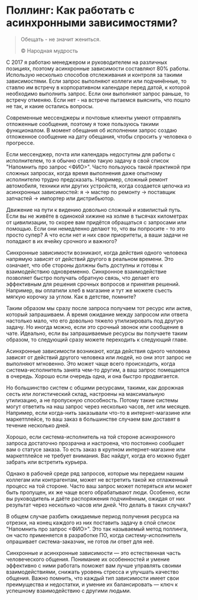 # Поллинг: Как работать с асинхронными зависимостями?

> Обещать - не значит жениться.
>
> ©️ Народная мудрость

С 2017 я работаю менеджером и руководителем на различных позициях, поэтому асинхронные зависимости составляют 80% работы. Использую несколько способов отслеживания и контроля за такими зависимостями. Если запрос выполняют коллеги или подчинённые, то ставлю им встречу в корпоративном календаре перед датой, к которой необходимо выполнить запрос. Если они выполняют запрос раньше, то встречу отменяю. Если нет - на встрече пытаемся выяснить, что пошло не так, и какие остались вопросы.

Современные мессенджеры и почтовые клиенты умеют отправлять отложенные сообщения, поэтому я тоже пользуюсь такими функционалом. В момент обещания об исполнении запрос создаю отложенное сообщение на дату обещания, чтобы спросить у человека о прогрессе.

Если мессенджер, почта или календарь недоступны для работы с исполнителем, то я обычно ставлю такую задачу в свой список "Напомнить про запрос <ФИО>". Часто пользуюсь такой практикой при сложных запросах, когда время выполнения даже опытному исполнителю трудно предсказать. Например, сложный ремонт автомобиля, техники или других устройств, когда создается цепочка из асинхронных зависимостей: я -> мастер по ремонту -> поставщик запчастей -> импортер или дистрибьютор.

Движение на пути к видению довольно сложный и извилистый путь. Если вы не живёте в одинокой хижине на холме в тысячах километрах от цивилизации, то скорее вам придётся обращаться с запросами или помощью. Если они немедленно делают то, что вы попросите - то это просто супер? А что если нет и них свои приоритеты, а ваши задачи не попадают в их ячейку срочного и важного?

Синхронные зависимости возникают, когда действия одного человека напрямую зависят от действий другого в реальном времени. Это означает, что обе стороны должны быть доступны и готовы к взаимодействию одновременно. Синхронное взаимодействие позволяет быстро получать обратную связь, что делает его эффективным для решения срочных вопросов и принятия решений. Например, вы оплатили хлеб в магазине и тут же можете съесть мягкую корочку за углом. Как в детстве, помните?

Таким образом мы сразу после запроса получаем тот ресурс или актив, который запрашиваем. А время ожидание между запросом или ответа настолько мало, что его довольно тяжело утилизировать под другую задачу. Но иногда можно, если это срочный звонок или сообщение в чате. Идеально, если вы запрашиваемые ресурсы вы получаете таким образом, то следующий сразу можете переходить к следующий главе.

Асинхронные зависимости возникают, когда действия одного человека зависят от действий другого человека или людей, но они этот запрос не выполняют мгновенно. Это может чаще всего происходить, когда система-исполнитель занята чем-то другим, а ваш запрос помещается в очередь. Хорошо если очередь одна, и она быстро продвигается.

Но большинство систем с общими ресурсами, такими, как дорожная сесть или логистический склад, настроены на максимальную утилизацию, а не пропускную способность. Потому такие системы могут ответить на наш запрос через несколько часов, лет или месяцев. Например, если когда-нить заказывали что-то в интернет-магазине или маркетплейсе, то ваш заказ в большинстве случаем вам доставят в течение несколько дней.

Хорошо, если система-исполнитель на той стороне асинхронного запроса достаточно прозрачна и настроена, что постоянно сообщает вам о статусе заказа. То есть заказ в крупном интернет-магазине или маркетплейсе не требует внимания. Вас найдут, когда его можно будет забрать или встретить курьера.

Однако в рабочей среде ряд запросов, которые мы передаем нашим коллегам или контрагентам, может не встретить такой же отлаженный процесс на той стороне. Часто ваш запрос может потеряться или может быть пропущен, их же чаще всего обрабатывают люди. Особенно, если вы руководитель и даёте распоряжения подчинённым, ожидая от них результат через несколько часов или дней. Что делать в таких случаях?

В общем случае разбить ожидаемые период получения ресурса на отрезки, на конец каждого из них поставить задачу в спой список "Напомнить про запрос <ФИО>". Это так называемый метод поллинга, он часто применяется в разработке ПО, когда систему-исполнитель опрашивает система-заказчик, не готов ли ответ для неё.

Синхронные и асинхронные зависимости — это естественная часть человеческого общения. Понимание их особенностей и умение эффективно с ними работать поможет вам лучше управлять своими взаимодействиями, снижать уровень стресса и улучшать качество общения. Важно помнить, что каждый тип зависимости имеет свои преимущества и недостатки, и умение их балансировать — ключ к успешному взаимодействию с другими людьми.
